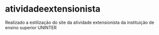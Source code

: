 # atividadeextensionista

Realizado a estilização do site da atividade extensionista da instituição de ensino superior UNINTER

